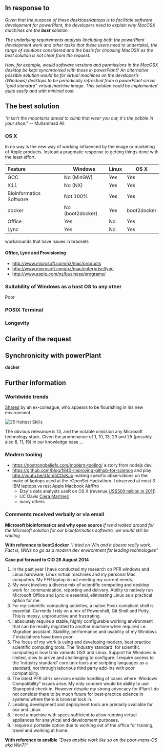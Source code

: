 ## In response to

*Given that the purpose of these desktops/laptops is to facilitate software development for powerPlant, the developers need to explain why MacOSX machines are the* ***best*** *solution.*
 
*The underlying requirements analysis (including both the powerPlant development work and other tasks that these users need to undertake), the range of solutions considered and the basis for choosing MacOSX as the best solution is not clear from the request.*
 
*How, for example, would software versions and permissions in the MacOSX desktop be kept synchronised with those in powerPlant? An alternative possible solution would be for virtual machines on the developer’s (Windows) desktops to be periodically refreshed from a powerPlant server “gold standard” virtual machine image. This solution could be implemented quite easily and with minimal cost.*

## The **best** solution

 *"It isn't the mountains ahead to climb that wear you out; it's the pebble in your shoe."* -- Muhammad Ali
 
### OS X

In no way is the new way of working influenced by the image or marketing of Apple products. Instead a pragmatic response to getting things done with the least effort.

| Feature | Windows | Linux | OS X |
|:--------|---------|-------|------|
| GCC     | No (MinGW) | Yes | Yes |
| X11     | No (NX)    | Yes | Yes |
| Bioinformatics Software | Not 100% | Yes | Yes |
| docker  | No (boot2docker) | Yes | boot2docker |
| Office  | Yes     | No | Yes |
| Lync    | Yes     | No | Yes |

workarounds that have issues in brackets

#### Office, Lync and Provisioning

* http://www.microsoft.com/nz/mac/products
* http://www.microsoft.com/nz/mac/enterprise/lync
* http://www.apple.com/nz/business/programs/

### Suitability of Windows as a host OS to any other

Poor

### POSIX Terminal

### Longevity

## Clarity of the request

## Synchronicity with powerPlant

**docker**

## Further information

### Worldwide trends

[Shared](http://blog.linkedin.com/2014/12/17/the-25-hottest-skills-that-got-people-hired-in-2014/) by an ex-colleague, who appears to be flourishing in his new environment. 

![25 Hottest Skills](http://blog.linkedin.com/wp-content/uploads/2014/12/The-25-Hottest-Skills-of-2014-on-LinkedIn.png) 

The obvious relevance is 13, and the notable omission any Microsoft technology stack. Given the promenance of 1, 10, 13, 23 and 25 (possibly also 8, 11, 19) in our knowledge base ...

### Modern tooling

* https://nostrongbeliefs.com/modern-tooling/ a story from nodejs dev. 
* https://github.com/blog/1840-improving-github-for-science and play http://youtu.be/iUcm5COsKJo making specific observations on the make of laptops used at the rOpenSci Hackathon. I observed at most 3 IBM laptops vs rest Apple Macbook Air/Pro
  * Etsy's data analysts useR on OS X (revenue [US$500 million in 2011](http://en.wikipedia.org/wiki/Etsy))
  * UC Davis [Ciera Martinez](https://github.com/iamciera)
  * many others

### Comments received verbally or via email

**Microsoft bioinformatics and why open source**
*If we'd waited around for the Microsoft solution for our bioinformatics software, we would still be waiting*

**With reference to boot2docker**
*"I tried on Win and it doesnt really work. Fact is, WINs  no go as a modern dev environment for leading technologies"*

**Case put forward to CIO 26 August 2014**

1. In the past year I have conducted my research on PFR windows and Linux hardware, Linux virtual machines and my personal Mac computers. My PFR laptop is not meeting my current needs. 
2. My work involves a diverse mix of scientific computing and desktop work for communication, reporting and delivery. Ability to natively run Microsoft Office and Lync is essential, eliminating Linux as a practical option for me.
3. For my scientific computing activities, a native Posix compliant shell is essential. Currently I rely on a mix of Powershell, Git Shell and Putty. This is messy, unproductive and frustrating.
4. I absolutely require a stable, highly configurable working environment that can be readily migrated to another machine when required i.e. Migration assistant. Stability, performance and usability of my Windows 7 installations have been poor. 
5. The focus of my work is using and developing modern, best practice scientific computing tools. The 'industry standard' for scientific computing is  now Unix variants OSX and Linux. Support for Windows is limited, slow to arrive and challenging to configure. I require  access to the 'industry standard' core unix tools and scripting languages as a standard, not through laborious third party add-ins with poor compatibility.
6. The latest PFR citrix services enable handling of cases where 'Windows Compatibility" issues arise. My only concern would be ability to use Sharepoint check in. However despite my strong advocacy for iPlant I do not consider there to be much future for best-practice science  in systems where there is  browser  lock in. 
7. Leading development and deployment tools are primarily available for osx and Linux. 
8. I need a machine with specs sufficient to allow running virtual appliances for analytical and development purposes.
9. I require  a portable option due to working out of the office for training, travel and working at home.

**With reference to ansible**
*"Does ansible work like so on the poor-mans-OS aka Win7?"*
